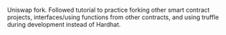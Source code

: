 Uniswap fork. Followed tutorial to practice forking other smart contract projects, interfaces/using functions from other contracts, and using truffle during development instead of Hardhat.